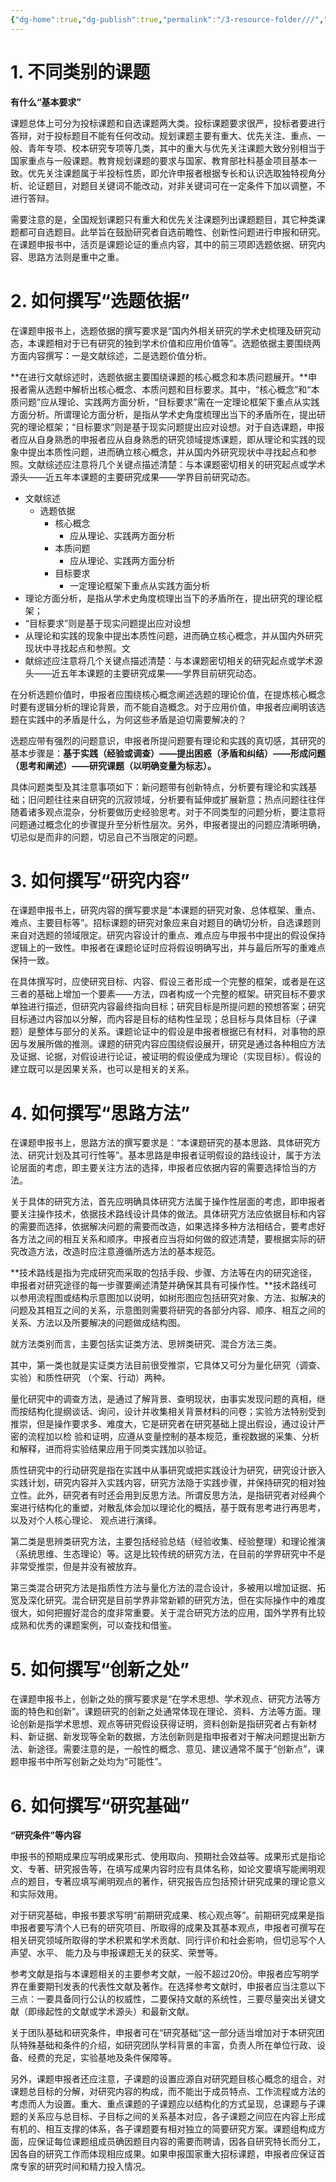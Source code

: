 ```yaml
---
{"dg-home":true,"dg-publish":true,"permalink":"/3-resource-folder///","tags":"gardenEntry","dgPassFrontmatter":true}
---
```


# 1. **不同类别的课题**

**有什么“基本要求”**

课题总体上可分为投标课题和自选课题两大类。投标课题要求很严，投标者要进行答辩，对于投标题目不能有任何改动。规划课题主要有重大、优先关注、重点、一般、青年专项、校本研究专项等几类，其中的重大与优先关注课题大致分别相当于国家重点与一般课题。教育规划课题的要求与国家、教育部社科基金项目基本一致。优先关注课题属于半投标性质，即允许申报者根据专长和认识选取独特视角分析、论证题目，对题目关键词不能改动，对非关键词可在一定条件下加以调整，不进行答辩。

需要注意的是，全国规划课题只有重大和优先关注课题列出课题题目，其它种类课题都可自选题目。此举旨在鼓励研究者自选前瞻性、创新性问题进行申报和研究。在课题申报书中，活页是课题论证的重点内容，其中的前三项即选题依据、研究内容、思路方法则是重中之重。

# 2. **如何撰写“选题依据”**

在课题申报书上，选题依据的撰写要求是“国内外相关研究的学术史梳理及研究动态，本课题相对于已有研究的独到学术价值和应用价值等”。选题依据主要围绕两方面内容撰写：一是文献综述，二是选题价值分析。 

**在进行文献综述时，选题依据主要围绕课题的核心概念和本质问题展开。**申报者需从选题中解析出核心概念、本质问题和目标要求。其中，“核心概念”和“本质问题”应从理论、实践两方面分析，“目标要求”需在一定理论框架下重点从实践方面分析。所谓理论方面分析，是指从学术史角度梳理出当下的矛盾所在，提出研究的理论框架；“目标要求”则是基于现实问题提出应对设想。对于自选课题，申报者应从自身熟悉的申报者应从自身熟悉的研究领域提炼课题，即从理论和实践的现象中提出本质性问题，进而确立核心概念，并从国内外研究现状中寻找起点和参照。文献综述应注意将几个关键点描述清楚：与本课题密切相关的研究起点或学术源头——近五年本课题的主要研究成果——学界目前研究动态。 

- 文献综述
	- 选题依据
		- 核心概念
			- 应从理论、实践两方面分析
		- 本质问题
			- 应从理论、实践两方面分析
		- 目标要求
			- 一定理论框架下重点从实践方面分析
- 理论方面分析，是指从学术史角度梳理出当下的矛盾所在，提出研究的理论框架；
- “目标要求”则是基于现实问题提出应对设想
- 从理论和实践的现象中提出本质性问题，进而确立核心概念，并从国内外研究现状中寻找起点和参照。文
- 献综述应注意将几个关键点描述清楚：与本课题密切相关的研究起点或学术源头——近五年本课题的主要研究成果——学界目前研究动态。 

在分析选题价值时，申报者应围绕核心概念阐述选题的理论价值，在提炼核心概念时要有逻辑分析的理论背景，而不能自造概念。对于应用价值，申报者应阐明该选题在实践中的矛盾是什么，为何这些矛盾是迫切需要解决的？

选题应带有强烈的问题意识，申报者所提问题要有理论和实践的真切感，其研究的基本步骤是：**基于实践（经验或调查）——提出困惑（矛盾和纠结）——形成问题（思考和阐述）——研究课题（以明确变量为标志）。**

具体问题类型及其注意事项如下：新问题带有创新特点，分析要有理论和实践基础；旧问题往往来自研究的沉寂领域，分析要有延伸或扩展新意；热点问题往往伴随着诸多观点混杂，分析要做历史经验思考。对于不同类型的问题分析，要注意将问题通过概念化的步骤提升至分析性层次。另外，申报者提出的问题应清晰明确，切忌似是而非的问题，切忌自己不当限定的问题。
# 3. **如何撰写“研究内容”**

在课题申报书上，研究内容的撰写要求是“本课题的研究对象、总体框架、重点、难点、主要目标等”。招标课题的研究对象应来自对题目的确切分析，自选课题则来自对选题的领域限定。研究内容设计的重点、难点应与申报书中提出的假设保持逻辑上的一致性。申报者在课题论证时应将假设明确写出，并与最后所写的重难点保持一致。

在具体撰写时，应使研究目标、内容、假设三者形成一个完整的框架，或者是在这三者的基础上增加一个要素——方法，四者构成一个完整的框架。研究目标不要求单独进行描述，但研究内容最终指向目标；研究目标是所提问题的预想答案；研究目标通过内容加以分解，而内容是目标的结构性呈现；总目标与具体目标（子课题）是整体与部分的关系。课题论证中的假设是申报者根据已有材料，对事物的原因与发展所做的推测。课题的研究内容应围绕假设展开，研究是通过各种相应方法及证据、论据，对假设进行论证，被证明的假设便成为理论（实现目标）。假设的建立既可以是因果关系，也可以是相关的关系。
# 4.  如何撰写“思路方法”
在课题申报书上，思路方法的撰写要求是：“本课题研究的基本思路、具体研究方法、研究计划及其可行性等”。基本思路是申报者证明假设的路线设计，属于方法论层面的考虑，即主要关注方法的选择，申报者应依据内容的需要选择恰当的方法。

关于具体的研究方法，首先应明确具体研究方法属于操作性层面的考虑，即申报者要关注操作技术，依据技术路线设计具体的做法。具体研究方法应依据目标和内容的需要而选择，依据解决问题的需要而改造，如果选择多种方法相结合，要考虑好各方法之间的相互关系和顺序。申报者应当将如何做的叙述清楚，要根据实际的研究改造方法，改造时应注意遵循所选方法的基本规范。

**技术路线是指为完成研究而采取的包括手段、步骤、方法等在内的研究途径，申报者对研究途径的每一步骤要阐述清楚并确保其具有可操作性。**技术路线可以参用流程图或结构示意图加以说明，如树形图应包括研究对象、方法、拟解决的问题及其相互之间的关系，示意图则需要将研究的各部分内容、顺序、相互之间的关系、方法以及所要解决的问题做成结构图。

就方法类别而言，主要包括实证类方法、思辨类研究、混合方法三类。

其中，第一类也就是实证类方法目前很受推崇，它具体又可分为量化研究（调查、实验）和质性研究 （个案、行动）两种。

量化研究中的调查方法，是通过了解背景、查明现状，由事实发现问题的真相，继而按结构化提纲谈话、询问，设计并收集相关背景材料的问卷；实验方法特别受到推崇，但是操作要求多、难度大，它是研究者在研究基础上提出假设，通过设计严密的流程加以检 验和证明，应遵从变量控制的基本规范，重视数据的采集、分析和解释，进而将实验结果应用于同类实践加以验证。

质性研究中的行动研究是指在实践中从事研究或把实践设计为研究，研究设计嵌入实践计划，研究内容并入实践内容，研究方法隐于实践步骤，并保持研究的相对独立性。此外，研究者有时还会用到反思方法。所谓反思方法，是指研究者对经典个案进行结构化的重塑，对散乱体会加以理论化的概括，基于既有思考进行再思考，以及对个人核心理论、 观点进行演绎。

第二类是思辨类研究方法，主要包括经验总结（经验收集、经验整理）和理论推演 （系统思维、生态理论）等。这是比较传统的研究方法，在目前的学界研究中不是非常受推崇，但是并没有被放弃。

第三类混合研究方法是指质性方法与量化方法的混合设计，多被用以增加证据、拓宽及深化研究。混合研究是目前学界非常新颖的研究方法，但在实际操作中的难度很大，如何把握好混合的度非常重要。关于混合研究方法的应用，国外学界有比较成熟和优秀的课题案例，可以查找和借鉴。
# 5. 如何撰写“创新之处”
在课题申报书上，创新之处的撰写要求是“在学术思想、学术观点、研究方法等方面的特色和创新”。课题研究的创新之处通常体现在理论、资料、方法等方面。理论创新是指学术思想、观点等研究假设获得证明，资料创新是指研究者占有新材料、新证据、新发现等全新的数据，方法创新则是指申报者对于解决问题提出新方法、新途径。需要注意的是，一般性的概念、意见、建议通常不属于“创新点”，课题申报书中所写创新之处均为“可能性”。
# 6.  如何撰写“研究基础”

**“研究条件”等内容**

申报书的预期成果应写明成果形式、使用取向、预期社会效益等。成果形式是指论文、专著、研究报告等，在填写成果内容时应有具体名称，如论文要填写能阐明观点的题目，专著应填写阐明观点的著作，研究报告应包括预计研究成果的理论意义和实际效用。

对于研究基础，申报书要求写明“前期研究成果、核心观点等”。前期研究成果是指申报者要写清个人已有的研究项目、所取得的成果及其基本观点，申报者可撰写在相关研究领域所取得的学术积累和学术贡献、同行评价和社会影响，但切忌写个人声望、水平、 能力及与申报课题无关的获奖、荣誉等。  

参考文献是指与本课题相关的主要参考文献，一般不超过20份。申报者应写明学界在重要期刊发表的代表性文献及著作。在选择参考文献时，申报者应当注意以下三点：一要具备同行公认的权威性，二要保持文献的系统性，三要尽量突出关键文献（即缘起性的文献或学术源头）和最新文献。

关于团队基础和研究条件，申报者可在“研究基础”这一部分适当增加对于本研究团队特殊基础和条件的介绍，如研究团队学科背景的丰富，负责人所在单位行政、设备、经费的充足，实验基地及条件保障等。  

另外，课题申报者还应注意，子课题的设置应源自对研究题目核心概念的组合，对课题总目标的分解，对研究内容的构成，而不能出于成员特点、工作流程或方法的考虑而人为设置。重大、重点课题的子课题应以结构化的方式呈现，总课题与子课题的关系应与总目标、子目标之间的关系基本对应，各子课题之间应在内容上形成有机的、相互支撑的体系，各子课题要有相对独立的简要研究方案。课题组构成方面，应保证每位课题组成员确因题目内容的需要而聘请，因各自研究特长而分工，因各自的研究工作而体现相应成果。如果申报国家重大招标课题，申报者应保证首席专家的研究时间和精力投入情况。